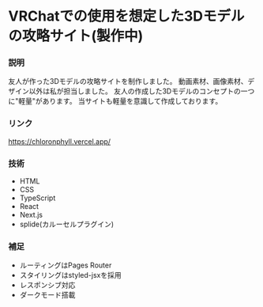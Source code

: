 # VRChatでの使用を想定した3Dモデルの攻略サイト(製作中)

### 説明
友人が作った3Dモデルの攻略サイトを制作しました。
動画素材、画像素材、デザイン以外は私が担当しました。
友人の作成した3Dモデルのコンセプトの一つに"軽量"があります。
当サイトも軽量を意識して作成しております。

### リンク
https://chloronphyll.vercel.app/

### 技術
- HTML
- CSS
- TypeScript
- React
- Next.js
- splide(カルーセルプラグイン)

### 補足
- ルーティングはPages Router
- スタイリングはstyled-jsxを採用
- レスポンシブ対応
- ダークモード搭載
